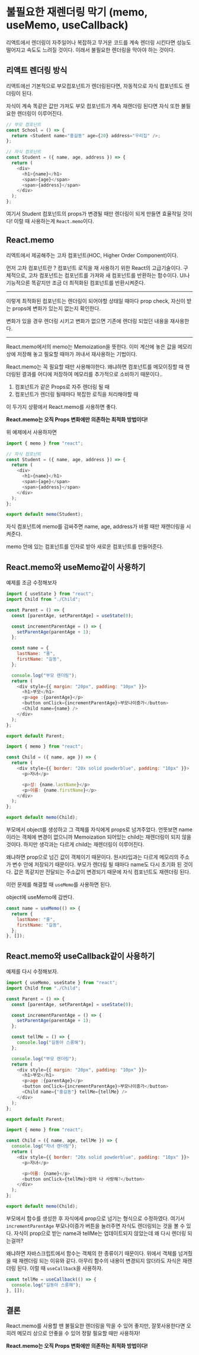 # 불필요한 재렌더링 막기 (memo, useMemo, useCallback)

리액트에서 렌더링이 자주일어나 복잡하고 무거운 코드를 계속 렌더링 시킨다면 성능도 떨어지고 속도도 느려질 것이다. 이래서 불필요한 렌더링을 막아야 하는 것이다.

## 리액트 렌더링 방식

리액트에선 기본적으로 부모컴포넌트가 렌더링된다면, 자동적으로 자식 컴포넌트도 렌더링이 된다.

자식이 계속 똑같은 값만 가져도 부모 컴포넌트가 계속 재렌더링 된다면 자식 또한 불필요한 렌더링이 이루어진다.

```js
// 부모 컴포넌트
const School = () => {
  return <Student name="홍길동" age={20} address="우리집" />;
};
```

```js
// 자식 컴포넌트
const Student = ({ name, age, address }) => {
  return (
    <div>
      <h1>{name}</h1>
      <span>{age}</span>
      <span>{address}</span>
    </div>
  );
};
```

여기서 Student 컴포넌트의 props가 변경될 때만 렌더링이 되게 만들면 효율적일 것이다! 이럴 때 사용하는게 `React.memo`이다.

## React.memo

리엑트에서 제공해주는 고차 컴포넌트(HOC, Higher Order Component)이다.

먼저 고차 컴포넌트란 ?
컴포넌트 로직을 재 사용하기 위한 React의 고급기술이다. 구체적으로, 고차 컴포넌트는 컴포넌트를 가져와 새 컴포넌트를 반환하는 함수이다. UI나 기능적으론 똑같지만 조금 더 최적화된 컴포넌트를 반환시켜준다.

---

이렇게 최적화된 컴포넌트는 렌더링이 되어야할 상태일 때마다 prop check, 자신이 받는 props에 변화가 있는지 없는지 확인한다.

변화가 있을 경우 렌더링 시키고 변화가 없으면 기존에 렌더링 되었던 내용을 재사용한다.

---

React.memo에서의 memo는 Memoization을 뜻한다. 이미 계산에 놓은 값을 메모리 상에 저장해 놓고 필요할 때마가 꺼내서 재사용하는 기법이다.

React.memo는 꼭 필요할 때만 사용해야한다. 왜냐하면 컴포넌트를 메모이징할 때 렌더링된 결과를 어디에 저장하여 메모리를 추가적으로 소비하기 때문이다..

1. 컴포넌트가 같은 Props로 자주 렌더링 될 때
2. 컴포넌트가 렌더링 될때마다 복잡한 로직을 처리해야할 때

이 두가지 상황에서 React.memo를 사용하면 좋다.

**React.memo는 오직 Props 변화에만 의존하는 최적화 방법이다!**

위 예제에서 사용하자면

```js
import { memo } from "react";

// 자식 컴포넌트
const Student = ({ name, age, address }) => {
  return (
    <div>
      <h1>{name}</h1>
      <span>{age}</span>
      <span>{address}</span>
    </div>
  );
};

export default memo(Student);
```

자식 컴포넌트에 memo를 감싸주면 name, age, address가 바뀔 때만 재렌더링을 시켜준다.

memo 안에 있는 컴포넌트를 인자로 받아 새로운 컴포넌트를 만들어준다.

## React.memo와 useMemo같이 사용하기

예제를 조금 수정해보자

```js
import { useState } from "react";
import Child from "./Child";

const Parent = () => {
  const [parentAge, setParentAge] = useState(0);

  const incrementParentAge = () => {
    setParentAge(parentAge + 1);
  };

  const name = {
    lastName: "홍",
    firstName: "길동",
  };

  console.log("부모 렌더링");
  return (
    <div style={{ margin: "20px", padding: "10px" }}>
      <h1>부모</h1>
      <p>age :{parentAge}</p>
      <button onClick={incrementParentAge}>부모나이증가</button>
      <Child name={name} />
    </div>
  );
};

export default Parent;
```

```js
import { memo } from "react";

const Child = ({ name, age }) => {
  return (
    <div style={{ border: "20x solid powderblue", padding: "10px" }}>
      <p>자녀</p>

      <p>성: {name.lastName}</p>
      <p>이름: {name.firstName}</p>
    </div>
  );
};

export default memo(Child);
```

부모에서 object를 생성하고 그 객체를 자식에게 props로 넘겨주었다. 언뜻보면 name이라는 객체에 변경이 없으니까 Memoization 되어있는 child는 재렌더링이 되지 않을것이다. 하지만 생각과는 다르게 child는 재렌더링이 이루어진다.

왜냐하면 prop으로 넘긴 값이 객체이기 때문이다. 원시타입과는 다르게 메모리의 주소가 변수 안에 저장되기 때문이다. 부모가 렌더링 될 때마다 name도 다시 초기화 된 것이다. 값은 똑같지만 전달되는 주소값이 변경되기 때문에 자식 컴포넌트도 재렌더링 된다.

이런 문제를 해결할 때 `useMemo`를 사용하면 된다.

object에 useMemo에 감싼다.

```js
const name = useMemo(() => {
  return {
    lastName: "홍",
    firstName: "길동",
  };
}, []);
```

## React.memo와 useCallback같이 사용하기

예제를 다시 수정해보자.

```js
import { useMemo, useState } from "react";
import Child from "./Child";

const Parent = () => {
  const [parentAge, setParentAge] = useState(0);

  const incrementParentAge = () => {
    setParentAge(parentAge + 1);
  };

  const tellMe = () => {
    console.log("길동아 스릉해");
  };

  console.log("부모 렌더링");
  return (
    <div style={{ margin: "20px", padding: "10px" }}>
      <h1>부모</h1>
      <p>age :{parentAge}</p>
      <button onClick={incrementParentAge}>부모나이증가</button>
      <Child name={"홍길동"} tellMe={tellMe} />
    </div>
  );
};

export default Parent;
```

```js
import { memo } from "react";

const Child = ({ name, age, tellMe }) => {
  console.log("자녀 렌더링");
  return (
    <div style={{ border: "20x solid powderblue", padding: "10px" }}>
      <p>자녀</p>

      <p>이름: {name}</p>
      <button onClick={tellMe}>엄마 나 사랑해?</button>
    </div>
  );
};

export default memo(Child);
```

부모에서 함수를 생성한 후 자식에세 prop으로 넘기는 형식으로 수정하였다.
여기서 `incrementParentAge` 부모나이증가 버튼을 눌러주면 자식도 렌더링되는 것을 볼 수 있다. 자식이 prop으로 받는 name과 tellMe는 업데이트되지 않았는데 왜 다시 렌더링 되는걸까?

왜냐하면 자바스크립트에서 함수는 객체의 한 종류이기 때문이다. 위에서 객체를 넘겨줬을 때 재렌더링 되는 이유와 같다. 아무리 함수의 내용이 변경되지 않더라도 자식은 재렌더링 된다. 이럴 때 `useCallback`을 사용하자.

```js
const tellMe = useCallback(() => {
  console.log("길동아 스릉해");
}, []);
```

## 결론

React.memo를 사용할 땐 불필요한 렌더링을 막을 수 있어 좋지만, 잘못사용한다면 오히려 메모리 상으로 안좋을 수 있어 정말 필요할 때만 사용하자!

**React.memo는 오직 Props 변화에만 의존하는 최적화 방법이다!**
